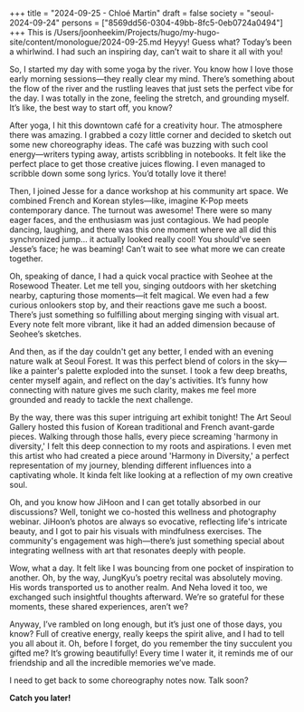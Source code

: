 +++
title = "2024-09-25 - Chloé Martin"
draft = false
society = "seoul-2024-09-24"
persons = ["8569dd56-0304-49bb-8fc5-0eb0724a0494"]
+++
This is /Users/joonheekim/Projects/hugo/my-hugo-site/content/monologue/2024-09-25.md
Heyyy! Guess what? Today’s been a whirlwind. I had such an inspiring day, can’t wait to share it all with you!

So, I started my day with some yoga by the river. You know how I love those early morning sessions—they really clear my mind. There’s something about the flow of the river and the rustling leaves that just sets the perfect vibe for the day. I was totally in the zone, feeling the stretch, and grounding myself. It’s like, the best way to start off, you know?

After yoga, I hit this downtown café for a creativity hour. The atmosphere there was amazing. I grabbed a cozy little corner and decided to sketch out some new choreography ideas. The café was buzzing with such cool energy—writers typing away, artists scribbling in notebooks. It felt like the perfect place to get those creative juices flowing. I even managed to scribble down some song lyrics. You’d totally love it there!

Then, I joined Jesse for a dance workshop at his community art space. We combined French and Korean styles—like, imagine K-Pop meets contemporary dance. The turnout was awesome! There were so many eager faces, and the enthusiasm was just contagious. We had people dancing, laughing, and there was this one moment where we all did this synchronized jump... it actually looked really cool! You should’ve seen Jesse’s face; he was beaming! Can’t wait to see what more we can create together.

Oh, speaking of dance, I had a quick vocal practice with Seohee at the Rosewood Theater. Let me tell you, singing outdoors with her sketching nearby, capturing those moments—it felt magical. We even had a few curious onlookers stop by, and their reactions gave me such a boost. There’s just something so fulfilling about merging singing with visual art. Every note felt more vibrant, like it had an added dimension because of Seohee’s sketches.

And then, as if the day couldn't get any better, I ended with an evening nature walk at Seoul Forest. It was this perfect blend of colors in the sky—like a painter's palette exploded into the sunset. I took a few deep breaths, center myself again, and reflect on the day's activities. It’s funny how connecting with nature gives me such clarity, makes me feel more grounded and ready to tackle the next challenge.

By the way, there was this super intriguing art exhibit tonight! The Art Seoul Gallery hosted this fusion of Korean traditional and French avant-garde pieces. Walking through those halls, every piece screaming 'harmony in diversity,' I felt this deep connection to my roots and aspirations. I even met this artist who had created a piece around 'Harmony in Diversity,' a perfect representation of my journey, blending different influences into a captivating whole. It kinda felt like looking at a reflection of my own creative soul.

Oh, and you know how JiHoon and I can get totally absorbed in our discussions? Well, tonight we co-hosted this wellness and photography webinar. JiHoon’s photos are always so evocative, reflecting life's intricate beauty, and I got to pair his visuals with mindfulness exercises. The community's engagement was high—there’s just something special about integrating wellness with art that resonates deeply with people.

Wow, what a day. It felt like I was bouncing from one pocket of inspiration to another. Oh, by the way, JungKyu’s poetry recital was absolutely moving. His words transported us to another realm. And Neha loved it too, we exchanged such insightful thoughts afterward. We’re so grateful for these moments, these shared experiences, aren’t we?

Anyway, I’ve rambled on long enough, but it’s just one of those days, you know? Full of creative energy, really keeps the spirit alive, and I had to tell you all about it. Oh, before I forget, do you remember the tiny succulent you gifted me? It’s growing beautifully! Every time I water it, it reminds me of our friendship and all the incredible memories we’ve made. 

I need to get back to some choreography notes now. Talk soon?

**Catch you later!**
